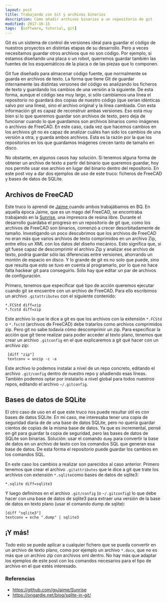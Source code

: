 ```yaml
---
layout: post
title: Trabajando con Git y archivos binarios
description: Cómo añadir archivos binarios a un repositorio de git
modified: 2017-10-15
tags:  [software, tutorial, git]
---
```


Git es un sistema de control de versiones ideal para guardar el código de nuestros proyectos en distintas etapas de su desarrollo. Pero a veces necesitamos guardar otros archivos que no son código. Por ejemplo, si estamos diseñando una placa o un robot, querremos guardar también las fuentes de los esquemáticos de la placa o de las piezas que lo componen.

Git fue diseñado para almacenar código fuente, que normalmente se guarda en archivos de texto. La forma que tiene Git de guardar internamente las distintas versiones del código es analizando los ficheros de texto y guardando los cambios de una versión a la siguiente. De esta forma, aunque el código sea muy largo, si sólo cambiamos una línea el repositorio no guardará dos copias de nuestro código (que serían idénticas salvo por una línea), sino el archivo original y la línea cambiada. Con esta  información git es capaz de reconstruir ambas versiones. Eso está muy bien si lo que queremos guardar son archivos de texto, pero deja de funcionar cuando lo que guardamos son archivos binarios como imágenes o archivos de FreeCAD. En este caso, cada vez que hacemos cambios en los archivos git no es capaz de analizar cuáles han sido los cambios de una versión a otra, y guarda ambos archivos. Esta es la razón por la que los repositorios en los que guardamos imágenes crecen tanto de tamaño en disco.

No obstante, en algunos casos hay solución. Si tenemos alguna forma de obtener un archivo de texto a partir del binario que queremos guardar, hoy nos permite usar ese archivo en lugar del binario dentro del repositorio. En este post voy a dar dos ejemplos de uso de este truco: ficheros de FreeCAD y bases de datos de SQLite.

## Archivos de FreeCAD
Este truco lo aprendí de [Jaime ](https://github.com/gvJaime) cuando ambos trabajábamos en BQ. En aquella época Jaime, que es un mago del FreeCAD, se encontraba trabajando en la  [Sunrise](https://github.com/gvJaime/Sunrise), una impresora de resina libre. Durante el desarrollo guardaba el progreso en un repositorio de git que, como los archivos de FreeCAD son binarios, comenzó a crecer desorbitadamente de tamaño. Investigando un poco descubrimos que los archivos de FreeCAD no eran más que varios archivos de texto comprimidos en un archivo Zip, entre ellos un XML con los datos del diseño mecánico. Esto significa que, si git fuese capaz de descomprimir el archivo Zip y analizar ese archivo de texto, podría guardar sólo las diferencias entre versiones, ahorrando un montón de espacio en disco. Y lo grande de git es no solo que puede, sino que resulta que esto se tuvo en cuenta al programarlo, por lo que no hace falta hackear git para conseguirlo. Sólo hay que editar un par de archivos de configuración.

Primero, tenemos que especificar qué tipo de acción queremos ejecutar cuando git se encuentre con un archivo de FreeCAD. Para ello escribimos un archivo `.gitattributes` con el siguiente contenido:

```
*.FCStd diff=zip
*.fcstd diff=zip
```
 
 Este archivo lo que le dice a git es que los archivos con la extensión `*.FCStd` o `*.fsctd` (archivos de FreeCAD) debe tratarlos como archivos comprimidos zip. Pero git no sabe todavía cómo descomprimir un zip. Para especificar la acción que git tiene realizar para poder acceder al texto plano, tenemos que crear un archivo `.gitconfig` en el que explicaremos a git qué hacer con un archivo zip:
 
```
 [diff "zip"]
 textconv = unzip -c -a
```
 
Este archivo lo podemos instalar a nivel de un repo concreto, editando el archivo `.git/config` dentro de nuestro repo y añadiendo esas líneas. También podemos optar por instalarlo a nivel global para todos nuestros repos, editando el archivo `~/.gitconfig`.

## Bases de datos de SQLite
El otro caso de uso en el que este truco nos puede resultar útil es con bases de datos SQLite. En mi caso, me interesaba tener una copia de seguridad diaria de de una base de datos SQLite, pero no quería guardar cientos de copias de la misma base de datos. Ya que es incremental, pensé en git para guardar la copia de seguridad, pero las bases de datos de SQLite son binarias. Solución: usar el comando `dump` para convertir la base de datos en un archivo de texto con los comandos SQL que generan esa base de datos. De esta forma el repositorio puede guardar los cambios en los comandos SQL.

En este caso los cambios a realizar son parecidos al caso anterior. Primero tenemos que crear el archivo `.gitattributes` que le dice a git que trate los archivos con extensión `*.sqlite`como bases de datos de sqlite3:

```
*.sqlite diff=sqlite3
``` 

Y luego definimos en el archivo `.git/config` (o `~/.gitconfig`) lo que debe hacer con una base de datos de sqlite3 para extraer una versión de la base de datos en texto plano (usar el comando dump de sqlite):

```
[diff "sqlite3"]
textconv = echo ".dump" | sqlite3
```

## ¡Y más!
Todo esto se puede aplicar a cualquier fichero que se pueda convertir en un archivo de texto plano, como por ejemplo un archivo `*.docx`, que no es más que un archivo zip con archivos xml dentro. No hay más que adaptar los ejemplos de este post con los comandos necesarios para el tipo de archivo en el que estés interesado.

### Referencias

* https://github.com/gvJaime/Sunrise
* https://ongardie.net/blog/sqlite-in-git/